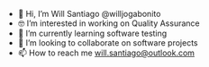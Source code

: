 - 👋 Hi, I’m Will Santiago @willjogabonito
- 🤓 I’m interested in working on Quality Assurance
- 🌱 I’m currently learning software testing
- 👀 I’m looking to collaborate on software projects
- 📫 How to reach me will.santiago@outlook.com
